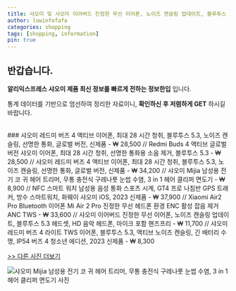 ```yaml
---
title: 샤오미 및 샤오미 이어버드 진정한 무선 이어폰, 노이즈 캔슬링 업데이트, 블루투스 5.3 헤드셋, HD 음악 헤드폰, 마이크 포함 핸즈프리 
author: lowinfofafa
categories: shopping
tags: [shopping, information]
pin: true
---
```


## 반갑습니다. 

**알리익스프레스 샤오미 제품 최신 정보를 빠르게 전하는 정보한입** 입니다.

통계 데이터를 기반으로 엄선하여 정리한 자료이니, **확인하신 후 저렴하게 GET** 하시길 바랍니다.

<br >
### 샤오미 레드미 버즈 4 액티브 이어폰, 최대 28 시간 청취, 블루투스 5.3, 노이즈 캔슬링, 선명한 통화, 글로벌 버전, 신제품  - ₩ 28,500 // Redmi Buds 4 액티브 글로벌 버전 샤오미 이어폰, 최대 28 시간 청취, 선명한 통화용 소음 제거, 블루투스 5.3  - ₩ 28,500 // 샤오미 레드미 버즈 4 액티브 이어폰, 최대 28 시간 청취, 블루투스 5.3, 노이즈 캔슬링, 선명한 통화, 글로벌 버전, 신제품  - ₩ 34,200 // 샤오미 Mijia 남성용 전기 코 귀 헤어 트리머, 무통 충전식 구레나룻 눈썹 수염, 3 in 1 헤어 클리퍼 면도기  - ₩ 8,900 // NFC 스마트 워치 남성용 음성 통화 스포츠 시계, GT4 프로 나침반 GPS 트래커, 방수 스마트워치, 화웨이 샤오미 iOS, 2023 신제품  - ₩ 37,900 // Xiaomi Air2 Pro Bluetooth 이어폰 Mi Air 2 Pro 진정한 무선 헤드폰 환경 ENC 활성 잡음 제거 ANC TWS  - ₩ 33,600 // 샤오미 이어버드 진정한 무선 이어폰, 노이즈 캔슬링 업데이트, 블루투스 5.3 헤드셋, HD 음악 헤드폰, 마이크 포함 핸즈프리  - ₩ 11,700 // 샤오미 레드미 버즈 4 라이트 TWS 이어폰, 블루투스 5.3, 액티브 노이즈 캔슬링, 긴 배터리 수명, IP54 버즈 4 청소년 에디션, 2023 신제품  - ₩ 8,300

[>> 다른 사진 더보기](https://alongwithus.com/샤오미-6040)

![샤오미 Mijia 남성용 전기 코 귀 헤어 트리머, 무통 충전식 구레나룻 눈썹 수염, 3 in 1 헤어 클리퍼 면도기  사진](https://ae04.alicdn.com/kf/S05374c9f5b154b7cb993ee7523258d34k/Xiaomi-Mijia-Electric-Nose-Ear-Hair-Trimmer-for-Men-Painless-Rechargeable-Sideburns-Eyebrows-Beard-3-in.jpg)
                        